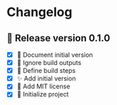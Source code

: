 # Changelog

## 🔖 Release version 0.1.0

* [x] 📝 Document initial version
* [x] 🙈 Ignore build outputs
* [x] 🔧 Define build steps
* [x] ✨ Add initial version
* [x] 📄 Add MIT license
* [x] 🎉 Initialize project
